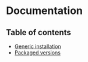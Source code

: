 # Documentation

## Table of contents

  * [Generic installation](generic-installation.md)
  * [Packaged versions](packages.md)
